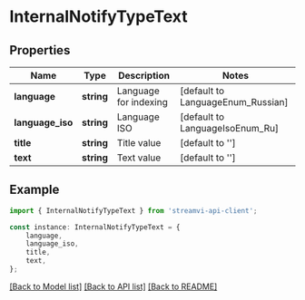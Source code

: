 # InternalNotifyTypeText


## Properties

Name | Type | Description | Notes
------------ | ------------- | ------------- | -------------
**language** | **string** | Language for indexing | [default to LanguageEnum_Russian]
**language_iso** | **string** | Language ISO | [default to LanguageIsoEnum_Ru]
**title** | **string** | Title value | [default to '']
**text** | **string** | Text value | [default to '']

## Example

```typescript
import { InternalNotifyTypeText } from 'streamvi-api-client';

const instance: InternalNotifyTypeText = {
    language,
    language_iso,
    title,
    text,
};
```

[[Back to Model list]](../README.md#documentation-for-models) [[Back to API list]](../README.md#documentation-for-api-endpoints) [[Back to README]](../README.md)
